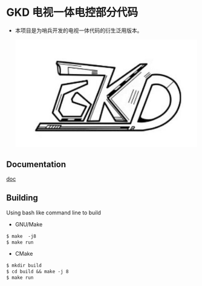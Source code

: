 # GKD 电视一体电控部分代码
- 本项目是为哨兵开发的电视一体代码的衍生泛用版本。

  ![logo](img/logo.png)

## Documentation
[doc](doc/doc.md "doc")

## Building
Using bash like command line to build
- GNU/Make
```
$ make  -j8
$ make run
```

- CMake
```
$ mkdir build
$ cd build && make -j 8
$ make run
```
